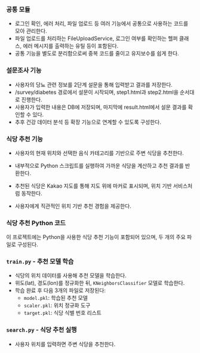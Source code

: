 ### 공통 모듈
- 로그인 확인, 에러 처리, 파일 업로드 등 여러 기능에서 공통으로 사용하는 코드를 모아 관리한다.
- 파일 업로드를 처리하는 FileUploadService, 로그인 여부를 확인하는 헬퍼 클래스, 에러 메시지를 출력하는 유틸 등이 포함된다.
- 공통 기능을 별도로 분리함으로써 중복 코드를 줄이고 유지보수를 쉽게 한다.

### 설문조사 기능
- 사용자의 당뇨 관련 정보를 2단계 설문을 통해 입력받고 결과를 저장한다.
- /survey/diabetes 경로에서 설문이 시작되며, step1.html과 step2.html을 순서대로 진행한다.
- 사용자가 입력한 내용은 DB에 저장되며, 마지막에 result.html에서 설문 결과를 확인할 수 있다.
- 추후 건강 데이터 분석 등 확장 기능으로 연계할 수 있도록 구성한다.

### 식당 추천 기능
- 사용자의 현재 위치와 선택한 음식 카테고리를 기반으로 주변 식당을 추천한다.

- 내부적으로 Python 스크립트를 실행하여 가까운 식당을 계산하고 추천 결과를 반환한다.

- 추천된 식당은 Kakao 지도를 통해 지도 위에 마커로 표시되며, 위치 기반 서비스처럼 동작한다.

- 사용자에게 직관적인 위치 기반 추천 경험을 제공한다.

### 식당 추천 Python 코드

이 프로젝트에는 Python을 사용한 식당 추천 기능이 포함되어 있으며, 두 개의 주요 파일로 구성된다.

### `train.py` - 추천 모델 학습

- 식당의 위치 데이터를 사용해 추천 모델을 학습한다.
- 위도(lat), 경도(lon)를 정규화한 뒤, `KNeighborsClassifier` 모델로 학습한다.
- 학습 완료 후 다음 3개의 파일로 저장된다:
    - `model.pkl`: 학습된 추천 모델
    - `scaler.pkl`: 위치 정규화 도구
    - `target.pkl`: 식당 식별 번호 리스트

### `search.py` - 식당 추천 실행

- 사용자 위치를 입력하면 주변 식당을 추천한다.